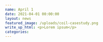 ```yaml
---
name: April 1
date: 2021-04-01 00:00:00
layout: news
featured_image: /uploads/coil-casestudy.png
write_up_html: <p>Lorem ipsum</p>
categories:
---
```

